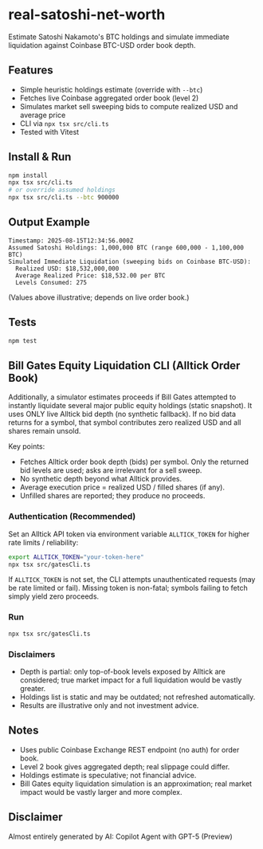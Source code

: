 # real-satoshi-net-worth

Estimate Satoshi Nakamoto's BTC holdings and simulate immediate liquidation against Coinbase BTC-USD order book depth.

## Features

- Simple heuristic holdings estimate (override with `--btc`)
- Fetches live Coinbase aggregated order book (level 2)
- Simulates market sell sweeping bids to compute realized USD and average price
- CLI via `npx tsx src/cli.ts`
- Tested with Vitest

## Install & Run

```bash
npm install
npx tsx src/cli.ts
# or override assumed holdings
npx tsx src/cli.ts --btc 900000
```

## Output Example

```
Timestamp: 2025-08-15T12:34:56.000Z
Assumed Satoshi Holdings: 1,000,000 BTC (range 600,000 - 1,100,000 BTC)
Simulated Immediate Liquidation (sweeping bids on Coinbase BTC-USD):
  Realized USD: $18,532,000,000
  Average Realized Price: $18,532.00 per BTC
  Levels Consumed: 275
```

(Values above illustrative; depends on live order book.)

## Tests

```bash
npm test
```

## Bill Gates Equity Liquidation CLI (Alltick Order Book)

Additionally, a simulator estimates proceeds if Bill Gates attempted to instantly liquidate several major public equity holdings (static snapshot). It uses ONLY live Alltick bid depth (no synthetic fallback). If no bid data returns for a symbol, that symbol contributes zero realized USD and all shares remain unsold.

Key points:
- Fetches Alltick order book depth (bids) per symbol. Only the returned bid levels are used; asks are irrelevant for a sell sweep.
- No synthetic depth beyond what Alltick provides.
- Average execution price = realized USD / filled shares (if any).
- Unfilled shares are reported; they produce no proceeds.

### Authentication (Recommended)

Set an Alltick API token via environment variable `ALLTICK_TOKEN` for higher rate limits / reliability:

```bash
export ALLTICK_TOKEN="your-token-here"
npx tsx src/gatesCli.ts
```

If `ALLTICK_TOKEN` is not set, the CLI attempts unauthenticated requests (may be rate limited or fail). Missing token is non-fatal; symbols failing to fetch simply yield zero proceeds.

### Run

```bash
npx tsx src/gatesCli.ts
```

### Disclaimers
* Depth is partial: only top-of-book levels exposed by Alltick are considered; true market impact for a full liquidation would be vastly greater.
* Holdings list is static and may be outdated; not refreshed automatically.
* Results are illustrative only and not investment advice.

## Notes

- Uses public Coinbase Exchange REST endpoint (no auth) for order book.
- Level 2 book gives aggregated depth; real slippage could differ.
- Holdings estimate is speculative; not financial advice.
- Bill Gates equity liquidation simulation is an approximation; real market impact would be vastly larger and more complex.

## Disclaimer

Almost entirely generated by AI: Copilot Agent with GPT-5 (Preview)
